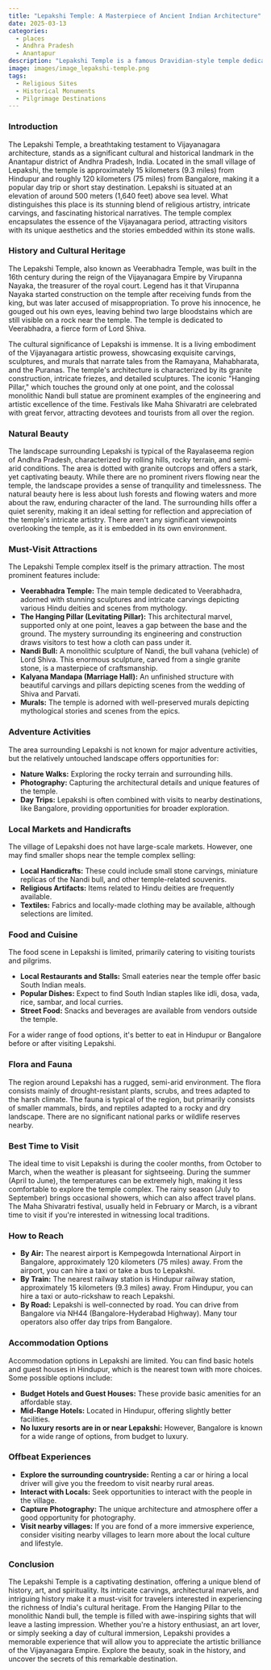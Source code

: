```yaml
---
title: "Lepakshi Temple: A Masterpiece of Ancient Indian Architecture"
date: 2025-03-13
categories:
  - places
  - Andhra Pradesh
  - Anantapur
description: "Lepakshi Temple is a famous Dravidian-style temple dedicated to Lord Shiva, located in the Anantapur district of Andhra Pradesh. It is known for its unique architecture, including monolithic pillars and intricate carvings. The temple is situated amidst dense forests and offers a serene environment for visitors seeking both spiritual and cultural experiences."
image: images/image_lepakshi-temple.png
tags: 
  - Religious Sites
  - Historical Monuments
  - Pilgrimage Destinations
---
```



### **Introduction**

The Lepakshi Temple, a breathtaking testament to Vijayanagara architecture, stands as a significant cultural and historical landmark in the Anantapur district of Andhra Pradesh, India. Located in the small village of Lepakshi, the temple is approximately 15 kilometers (9.3 miles) from Hindupur and roughly 120 kilometers (75 miles) from Bangalore, making it a popular day trip or short stay destination. Lepakshi is situated at an elevation of around 500 meters (1,640 feet) above sea level. What distinguishes this place is its stunning blend of religious artistry, intricate carvings, and fascinating historical narratives. The temple complex encapsulates the essence of the Vijayanagara period, attracting visitors with its unique aesthetics and the stories embedded within its stone walls. 

### **History and Cultural Heritage**

The Lepakshi Temple, also known as Veerabhadra Temple, was built in the 16th century during the reign of the Vijayanagara Empire by Virupanna Nayaka, the treasurer of the royal court. Legend has it that Virupanna Nayaka started construction on the temple after receiving funds from the king, but was later accused of misappropriation. To prove his innocence, he gouged out his own eyes, leaving behind two large bloodstains which are still visible on a rock near the temple. The temple is dedicated to Veerabhadra, a fierce form of Lord Shiva.

The cultural significance of Lepakshi is immense. It is a living embodiment of the Vijayanagara artistic prowess, showcasing exquisite carvings, sculptures, and murals that narrate tales from the Ramayana, Mahabharata, and the Puranas. The temple's architecture is characterized by its granite construction, intricate friezes, and detailed sculptures. The iconic "Hanging Pillar," which touches the ground only at one point, and the colossal monolithic Nandi bull statue are prominent examples of the engineering and artistic excellence of the time. Festivals like Maha Shivaratri are celebrated with great fervor, attracting devotees and tourists from all over the region. 

### **Natural Beauty**

The landscape surrounding Lepakshi is typical of the Rayalaseema region of Andhra Pradesh, characterized by rolling hills, rocky terrain, and semi-arid conditions. The area is dotted with granite outcrops and offers a stark, yet captivating beauty. While there are no prominent rivers flowing near the temple, the landscape provides a sense of tranquility and timelessness. The natural beauty here is less about lush forests and flowing waters and more about the raw, enduring character of the land. The surrounding hills offer a quiet serenity, making it an ideal setting for reflection and appreciation of the temple's intricate artistry. There aren't any significant viewpoints overlooking the temple, as it is embedded in its own environment. 

### **Must-Visit Attractions**

The Lepakshi Temple complex itself is the primary attraction. The most prominent features include:

*   **Veerabhadra Temple:** The main temple dedicated to Veerabhadra, adorned with stunning sculptures and intricate carvings depicting various Hindu deities and scenes from mythology.
*   **The Hanging Pillar (Levitating Pillar):** This architectural marvel, supported only at one point, leaves a gap between the base and the ground. The mystery surrounding its engineering and construction draws visitors to test how a cloth can pass under it.
*   **Nandi Bull:** A monolithic sculpture of Nandi, the bull vahana (vehicle) of Lord Shiva. This enormous sculpture, carved from a single granite stone, is a masterpiece of craftsmanship. 
*   **Kalyana Mandapa (Marriage Hall):** An unfinished structure with beautiful carvings and pillars depicting scenes from the wedding of Shiva and Parvati.
*   **Murals:** The temple is adorned with well-preserved murals depicting mythological stories and scenes from the epics.

### **Adventure Activities**

The area surrounding Lepakshi is not known for major adventure activities, but the relatively untouched landscape offers opportunities for:

*   **Nature Walks:** Exploring the rocky terrain and surrounding hills.
*   **Photography:** Capturing the architectural details and unique features of the temple.
*   **Day Trips:** Lepakshi is often combined with visits to nearby destinations, like Bangalore, providing opportunities for broader exploration.

### **Local Markets and Handicrafts**

The village of Lepakshi does not have large-scale markets. However, one may find smaller shops near the temple complex selling:

*   **Local Handicrafts:** These could include small stone carvings, miniature replicas of the Nandi bull, and other temple-related souvenirs.
*   **Religious Artifacts:** Items related to Hindu deities are frequently available.
*   **Textiles:** Fabrics and locally-made clothing may be available, although selections are limited.

### **Food and Cuisine**

The food scene in Lepakshi is limited, primarily catering to visiting tourists and pilgrims.

*   **Local Restaurants and Stalls:** Small eateries near the temple offer basic South Indian meals.
*   **Popular Dishes:** Expect to find South Indian staples like idli, dosa, vada, rice, sambar, and local curries.
*   **Street Food:** Snacks and beverages are available from vendors outside the temple.

For a wider range of food options, it's better to eat in Hindupur or Bangalore before or after visiting Lepakshi. 

### **Flora and Fauna**

The region around Lepakshi has a rugged, semi-arid environment. The flora consists mainly of drought-resistant plants, scrubs, and trees adapted to the harsh climate. The fauna is typical of the region, but primarily consists of smaller mammals, birds, and reptiles adapted to a rocky and dry landscape. There are no significant national parks or wildlife reserves nearby.

### **Best Time to Visit**

The ideal time to visit Lepakshi is during the cooler months, from October to March, when the weather is pleasant for sightseeing. During the summer (April to June), the temperatures can be extremely high, making it less comfortable to explore the temple complex. The rainy season (July to September) brings occasional showers, which can also affect travel plans. The Maha Shivaratri festival, usually held in February or March, is a vibrant time to visit if you're interested in witnessing local traditions.

### **How to Reach**

*   **By Air:** The nearest airport is Kempegowda International Airport in Bangalore, approximately 120 kilometers (75 miles) away. From the airport, you can hire a taxi or take a bus to Lepakshi.
*   **By Train:** The nearest railway station is Hindupur railway station, approximately 15 kilometers (9.3 miles) away. From Hindupur, you can hire a taxi or auto-rickshaw to reach Lepakshi.
*   **By Road:** Lepakshi is well-connected by road. You can drive from Bangalore via NH44 (Bangalore-Hyderabad Highway). Many tour operators also offer day trips from Bangalore.

### **Accommodation Options**

Accommodation options in Lepakshi are limited. You can find basic hotels and guest houses in Hindupur, which is the nearest town with more choices. Some possible options include:

*   **Budget Hotels and Guest Houses:** These provide basic amenities for an affordable stay.
*   **Mid-Range Hotels:** Located in Hindupur, offering slightly better facilities.
*   **No luxury resorts are in or near Lepakshi:** However, Bangalore is known for a wide range of options, from budget to luxury.

### **Offbeat Experiences**

*   **Explore the surrounding countryside:** Renting a car or hiring a local driver will give you the freedom to visit nearby rural areas.
*   **Interact with Locals:** Seek opportunities to interact with the people in the village.
*   **Capture Photography:** The unique architecture and atmosphere offer a good opportunity for photography.
*   **Visit nearby villages:** If you are fond of a more immersive experience, consider visiting nearby villages to learn more about the local culture and lifestyle.

### **Conclusion**

The Lepakshi Temple is a captivating destination, offering a unique blend of history, art, and spirituality. Its intricate carvings, architectural marvels, and intriguing history make it a must-visit for travelers interested in experiencing the richness of India's cultural heritage. From the Hanging Pillar to the monolithic Nandi bull, the temple is filled with awe-inspiring sights that will leave a lasting impression. Whether you're a history enthusiast, an art lover, or simply seeking a day of cultural immersion, Lepakshi provides a memorable experience that will allow you to appreciate the artistic brilliance of the Vijayanagara Empire. Explore the beauty, soak in the history, and uncover the secrets of this remarkable destination.


